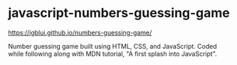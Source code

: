 # javascript-numbers-guessing-game

https://igblui.github.io/numbers-guessing-game/

Number guessing game built using HTML, CSS, and JavaScript. Coded while following along with MDN tutorial, "A first splash into JavaScript".
